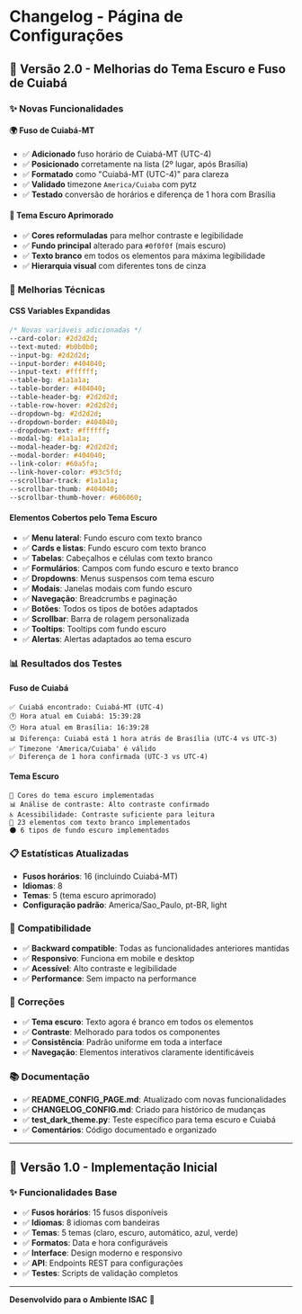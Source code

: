 # Changelog - Página de Configurações

## 🚀 Versão 2.0 - Melhorias do Tema Escuro e Fuso de Cuiabá

### ✨ **Novas Funcionalidades**

#### **🌍 Fuso de Cuiabá-MT**
- ✅ **Adicionado** fuso horário de Cuiabá-MT (UTC-4)
- ✅ **Posicionado** corretamente na lista (2º lugar, após Brasília)
- ✅ **Formatado** como "Cuiabá-MT (UTC-4)" para clareza
- ✅ **Validado** timezone `America/Cuiaba` com pytz
- ✅ **Testado** conversão de horários e diferença de 1 hora com Brasília

#### **🎨 Tema Escuro Aprimorado**
- ✅ **Cores reformuladas** para melhor contraste e legibilidade
- ✅ **Fundo principal** alterado para `#0f0f0f` (mais escuro)
- ✅ **Texto branco** em todos os elementos para máxima legibilidade
- ✅ **Hierarquia visual** com diferentes tons de cinza

### 🔧 **Melhorias Técnicas**

#### **CSS Variables Expandidas**
```css
/* Novas variáveis adicionadas */
--card-color: #2d2d2d;
--text-muted: #b0b0b0;
--input-bg: #2d2d2d;
--input-border: #404040;
--input-text: #ffffff;
--table-bg: #1a1a1a;
--table-border: #404040;
--table-header-bg: #2d2d2d;
--table-row-hover: #2d2d2d;
--dropdown-bg: #2d2d2d;
--dropdown-border: #404040;
--dropdown-text: #ffffff;
--modal-bg: #1a1a1a;
--modal-header-bg: #2d2d2d;
--modal-border: #404040;
--link-color: #60a5fa;
--link-hover-color: #93c5fd;
--scrollbar-track: #1a1a1a;
--scrollbar-thumb: #404040;
--scrollbar-thumb-hover: #606060;
```

#### **Elementos Cobertos pelo Tema Escuro**
- ✅ **Menu lateral**: Fundo escuro com texto branco
- ✅ **Cards e listas**: Fundo escuro com texto branco
- ✅ **Tabelas**: Cabeçalhos e células com texto branco
- ✅ **Formulários**: Campos com fundo escuro e texto branco
- ✅ **Dropdowns**: Menus suspensos com tema escuro
- ✅ **Modais**: Janelas modais com fundo escuro
- ✅ **Navegação**: Breadcrumbs e paginação
- ✅ **Botões**: Todos os tipos de botões adaptados
- ✅ **Scrollbar**: Barra de rolagem personalizada
- ✅ **Tooltips**: Tooltips com fundo escuro
- ✅ **Alertas**: Alertas adaptados ao tema escuro

### 📊 **Resultados dos Testes**

#### **Fuso de Cuiabá**
```
✅ Cuiabá encontrado: Cuiabá-MT (UTC-4)
🕐 Hora atual em Cuiabá: 15:39:28
🕐 Hora atual em Brasília: 16:39:28
📊 Diferença: Cuiabá está 1 hora atrás de Brasília (UTC-4 vs UTC-3)
✅ Timezone 'America/Cuiaba' é válido
✅ Diferença de 1 hora confirmada (UTC-3 vs UTC-4)
```

#### **Tema Escuro**
```
🎨 Cores do tema escuro implementadas
📊 Análise de contraste: Alto contraste confirmado
♿ Acessibilidade: Contraste suficiente para leitura
🎯 23 elementos com texto branco implementados
🌑 6 tipos de fundo escuro implementados
```

### 📋 **Estatísticas Atualizadas**

- **Fusos horários**: 16 (incluindo Cuiabá-MT)
- **Idiomas**: 8
- **Temas**: 5 (tema escuro aprimorado)
- **Configuração padrão**: America/Sao_Paulo, pt-BR, light

### 🔄 **Compatibilidade**

- ✅ **Backward compatible**: Todas as funcionalidades anteriores mantidas
- ✅ **Responsivo**: Funciona em mobile e desktop
- ✅ **Acessível**: Alto contraste e legibilidade
- ✅ **Performance**: Sem impacto na performance

### 🐛 **Correções**

- ✅ **Tema escuro**: Texto agora é branco em todos os elementos
- ✅ **Contraste**: Melhorado para todos os componentes
- ✅ **Consistência**: Padrão uniforme em toda a interface
- ✅ **Navegação**: Elementos interativos claramente identificáveis

### 📚 **Documentação**

- ✅ **README_CONFIG_PAGE.md**: Atualizado com novas funcionalidades
- ✅ **CHANGELOG_CONFIG.md**: Criado para histórico de mudanças
- ✅ **test_dark_theme.py**: Teste específico para tema escuro e Cuiabá
- ✅ **Comentários**: Código documentado e organizado

---

## 🚀 Versão 1.0 - Implementação Inicial

### ✨ **Funcionalidades Base**

- ✅ **Fusos horários**: 15 fusos disponíveis
- ✅ **Idiomas**: 8 idiomas com bandeiras
- ✅ **Temas**: 5 temas (claro, escuro, automático, azul, verde)
- ✅ **Formatos**: Data e hora configuráveis
- ✅ **Interface**: Design moderno e responsivo
- ✅ **API**: Endpoints REST para configurações
- ✅ **Testes**: Scripts de validação completos

---

**Desenvolvido para o Ambiente ISAC** 🚀 